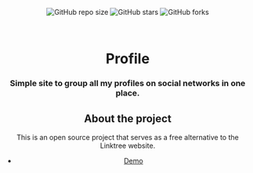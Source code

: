 <div align="center"> 
  
   ![GitHub repo size](https://img.shields.io/github/repo-size/U7P4L-IN/my-portfolio) 
   ![GitHub stars](https://img.shields.io/github/stars/U7P4L-IN/my-portfolio?style=social) 
   ![GitHub forks](https://img.shields.io/github/forks/U7P4L-IN/my-portfolio?style=social) 
  
   <br />

<h1 align="center">Profile</h1> 
 <h3 align="center">Simple site to group all my profiles on social networks in one place.</h3> 
  
  
 ## About the project 
  
 This is an open source project that serves as a free alternative to the Linktree website. 
 - [Demo](https://u7p4l-in.github.io/Profile/)